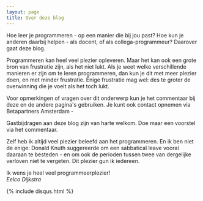 ```yaml
---
layout: page
title: Over deze blog
---
```


<p class="message">
Hoe leer je programmeren - op een manier die bij jou past? Hoe kun je anderen daarbij helpen - als docent, of als collega-programmeur? Daarover gaat deze blog.
</p>

<p> Programmeren kan heel veel plezier opleveren. Maar het kan ook een grote bron van frustratie zijn, als het niet lukt. Als je weet welke verschillende manieren er zijn om te leren programmeren, dan kun je dit met meer plezier doen, en met minder frustratie. Enige frustratie mag wel: des te groter de overwinning die je voelt als het toch lukt.
</p>

<p>
Voor opmerkingen of vragen over dit onderwerp kun je het commentaar bij deze en de andere pagina's gebruiken. Je kunt ook contact opnemen via Betapartners Amsterdam - 
</p>

<p>
Gastbijdragen aan deze blog zijn van harte welkom. Doe maar een voorstel via het commentaar.
</p>

<p>Zelf heb ik altijd veel plezier beleefd aan het programmeren. En ik ben niet de enige: Donald Knuth suggereerde om een sabbatical leave vooral daaraan te besteden - en om ook de perioden tussen twee van dergelijke verloven niet te vergeten. Dit plezier gun ik iedereen.
<p>

</p>Ik wens je heel veel programmeerplezier! <br>
  <em>Eelco Dijkstra</em>
</p>
  
{% include disqus.html %}